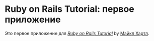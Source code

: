 # Ruby on Rails Tutorial: первое приложение

Это первое приложение для
[*Ruby on Rails Tutorial*](http://railstutorial.org/) 
by [Майкл Хартл](http://michaelhartl.com/).